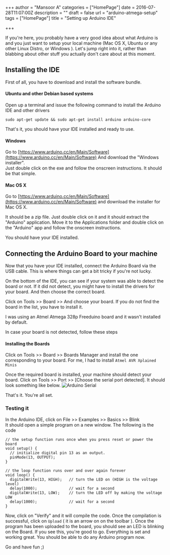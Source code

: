 +++
author = "Mansoor A"
categories = ["HomePage"]
date = 2016-07-28T11:07:00Z
description = ""
draft = false
url = "arduino-atmega-setup"
tags = ["HomePage"]
title = "Setting up Arduino IDE"

+++


If you're here, you probably have a very good idea about what Arduino is and you just want to setup your local machine
(Mac OS X, Ubuntu or any other Linux Distro, or Windows ). Let's jump right into it, rather than blabbing about other
stuff you actually don't care about at this moment.

## Installing the IDE
First of all, you have to download and install the software bundle.

#### Ubuntu and other Debian based systems
Open up a terminal and issue the following command to install the Arduino IDE and other drivers  

```
sudo apt-get update && sudo apt-get install arduino arduino-core
```
That's it, you should have your IDE installed and ready to use.

#### Windows
Go to [https://www.arduino.cc/en/Main/Software](https://www.arduino.cc/en/Main/Software) And download the "Windows installer".   
Just double click on the exe and follow the  onscreen instructions. It should be that simple.

#### Mac OS X
Go to [https://www.arduino.cc/en/Main/Software](https://www.arduino.cc/en/Main/Software)  and download the installer for Mac OS X.

It should be a zip file. Just double click on it and it should extract the "Arduino" application. Move it to the Applications folder and double click on the "Arduino" app and follow the onscreen instructions.

You should have your IDE installed.

## Connecting the Arduino Board to your machine
Now that you have your IDE installed, connect the Arduino Board via the USB cable. This is where things can get a bit tricky if you're not lucky.

On the bottom of the IDE, you can see if your system was able to detect the board or not. If it did not detect, you might have to install the drivers for your board. And then choose the correct board.

Click on Tools >> Board >> And choose your board. If you do not find the board in the list, you have to install it.

I was using an Atmel Atmega 328p Freeduino board and it wasn't installed by default.

In case your board is not detected, follow these steps

#### Installing the Boards
Click on Tools >> Board >> Boards Manager and install the one corresponding to your board. For me, I had to install `Atmel AVR Xplained Minis`

Once the required board is installed, your machine should detect your board. Click on Tools >> Port >> [Choose the serial port detected]. It should look something like below.
![Arduino Serial](https://cdn.esc.sh/jekyll/arduino/arduino-serial.png)

That's it. You're all set.

### Testing it
In the Arduino IDE, click on File >> Examples >> Basics >> Blink  
It should open a simple program on a new window. The following is the code

```
// the setup function runs once when you press reset or power the board
void setup() {
  // initialize digital pin 13 as an output.
  pinMode(13, OUTPUT);
}

// the loop function runs over and over again forever
void loop() {
  digitalWrite(13, HIGH);   // turn the LED on (HIGH is the voltage level)
  delay(1000);              // wait for a second
  digitalWrite(13, LOW);    // turn the LED off by making the voltage LOW
  delay(1000);              // wait for a second
}
```
Now, click on "Verify" and it will compile the code. Once the compilation is successful, click on `Upload` ( it is an arrow on on the toolbar ). Once the program has been uploaded to the board, you should see an LED is blinking on the Board. If you see this, you're good to go. Everything is set and working great. You should be able to do any Arduino program now.

Go and have fun ;)

